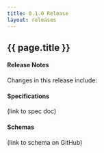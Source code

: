 ```yaml
---
title: 0.1.0 Release
layout: releases
---
```

## {{ page.title }}

#### Release Notes

Changes in this release include:

#### Specifications

(link to spec doc)

#### Schemas

(link to schema on GitHub)
